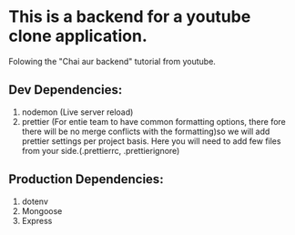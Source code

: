 # This is a backend for a youtube clone application.
Folowing the "Chai aur backend" tutorial from youtube.

## **Dev Dependencies:**
  1. nodemon (Live server reload)
  2. prettier (For entie team to have common formatting options, there fore there will be no merge conflicts with the formatting)so we will add prettier settings per project basis. Here you will need to add few files from your side.(.prettierrc, .prettierignore)
  

## **Production Dependencies:**

  1. dotenv
  2. Mongoose
  3. Express